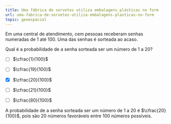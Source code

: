 ```yaml
---
title: Uma fábrica de sorvetes utiliza embalagens plásticas no form
url: uma-fabrica-de-sorvetes-utiliza-embalagens-plasticas-no-form
topic: geoespacial
---
```



Em uma central de atendimento, cem pessoas receberam senhas numeradas de 1 até 100. Uma das senhas é sorteada ao acaso.

Qual é a probabilidade de a senha sorteada ser um número de 1 a 20?



- [ ] $\cfrac{1}{100}$
- [ ] $\cfrac{19}{100}$
- [x] $\cfrac{20}{100}$
- [ ] $\cfrac{21}{100}$
- [ ] $\cfrac{80}{100}$


A probabilidade de a senha sorteada ser um número de 1 a 20 é $\cfrac{20}{100}$, pois são 20 números favoráveis entre 100 números possíveis.
